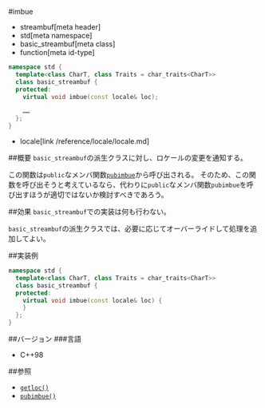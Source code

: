 #imbue
* streambuf[meta header]
* std[meta namespace]
* basic_streambuf[meta class]
* function[meta id-type]

```cpp
namespace std {
  template<class CharT, class Traits = char_traits<CharT>>
  class basic_streambuf {
  protected:
    virtual void imbue(const locale& loc);

    ……
  };
}
```
* locale[link /reference/locale/locale.md]

##概要
`basic_streambuf`の派生クラスに対し、ロケールの変更を通知する。

この関数は`public`なメンバ関数[`pubimbue`](pubimbue.md)から呼び出される。
そのため、この関数を呼び出そうと考えているなら、代わりに`public`なメンバ関数`pubimbue`を呼び出すほうが適切ではないか検討すべきであろう。

##効果
`basic_streambuf`での実装は何も行わない。

`basic_streambuf`の派生クラスでは、必要に応じてオーバーライドして処理を追加してよい。

##実装例
```cpp
namespace std {
  template<class CharT, class Traits = char_traits<CharT>>
  class basic_streambuf {
  protected:
    virtual void imbue(const locale& loc) {
    }
  };
}
```

##バージョン
###言語
- C++98

##参照
- [`getloc()`](getloc.md)
- [`pubimbue()`](pubimbue.md)
